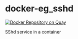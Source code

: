 # docker-eg_sshd

[![Docker Repository on Quay](https://quay.io/repository/mstrzele/eg_sshd/status "Docker Repository on Quay")](https://quay.io/repository/mstrzele/eg_sshd)

SShd service in a container
